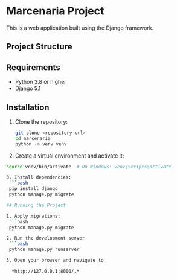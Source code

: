 # Marcenaria Project

This is a web application built using the Django framework.

## Project Structure

## Requirements

- Python 3.8 or higher
- Django 5.1

## Installation

1. Clone the repository:
   ```bash
   git clone <repository-url>
   cd marcenaria
   python -m venv venv
   
2. Create a virtual environment and activate it:
  ```bash
  source venv/bin/activate  # On Windows: venv\Scripts\activate

3. Install dependencies:
   ```bash
   pip install django
   python manage.py migrate

## Running the Project

1. Apply migrations:
   ```bash
   python manage.py migrate

2. Run the development server
   ```bash
   python manage.py runserver

3. Open your browser and navigate to 

    *http://127.0.0.1:8000/.*

